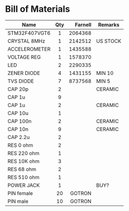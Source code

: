 # Bill of Materials

| Name          | Qty  | Farnell | Remarks  |
| ------------- | :--: | ------: | -------  |
| STM32F407VGT6 | 1    | 2064368 |          |
| CRYSTAL 8MHz  | 1    | 2142512 | US STOCK |
| ACCELEROMETER | 1    | 1435588 |          |
| VOLTAGE REG   | 1    | 1578370 |          |
| LED           | 2    | 2290335 |          |
| ZENER DIODE   | 4    | 1431155 | MIN 10   |
| TVS DIODE     | 7    | 8737568 | MIN 5    |
| CAP 20p       | 2    |         | CERAMIC  |
| CAP 1u        | 9    |         |          |
| CAP 1u        | 2    |         | CERAMIC  |
| CAP 10u       | 1    |         |          |
| CAP 100n      | 2    |         | CERAMIC  |
| CAP 10n       | 9    |         | CERAMIC  |
| CAP 2.2u      | 2    |         |          |
| RES 0 ohm     | 2    |         |          |
| RES 220 ohm   | 1    |         |          |
| RES 10K ohm   | 3    |         |          |
| RES 68 ohm    | 2    |         |          |
| RES 510 ohm   | 1    |         |          |
| POWER JACK    | 1    |         | BUY?     |
| PIN female    | 20   | GOTRON  |          |
| PIN male      | 10   | GOTRON  |          |

